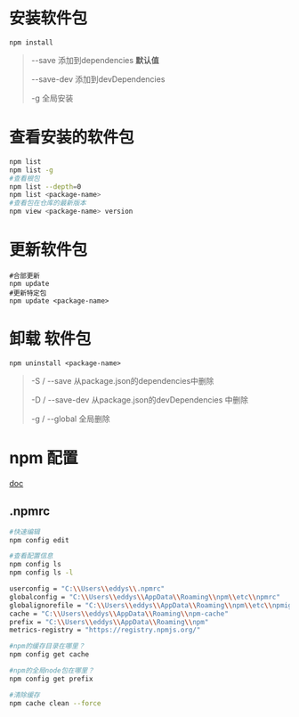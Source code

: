 # 安装软件包

```npm install```

> --save 添加到dependencies **默认值**
>
> --save-dev 添加到devDependencies 
>
> -g 全局安装

# 查看安装的软件包

```sh
npm list
npm list -g
#查看根包
npm list --depth=0
npm list <package-name>
#查看包在仓库的最新版本
npm view <package-name> version
```

# 更新软件包

```console
#合部更新
npm update
#更新特定包
npm update <package-name>
```

# 卸载 软件包

```npm uninstall <package-name>```

> -S / --save 从package.json的dependencies中删除
>
> -D / --save-dev 从package.json的devDependencies 中删除
>
> -g / --global 全局删除

# npm 配置

[doc](https://docs.npmjs.com/cli-commands/config.html)

## .npmrc

```bash
#快速编辑
npm config edit

#查看配置信息
npm config ls
npm config ls -l

userconfig = "C:\\Users\\eddys\\.npmrc"
globalconfig = "C:\\Users\\eddys\\AppData\\Roaming\\npm\\etc\\npmrc"
globalignorefile = "C:\\Users\\eddys\\AppData\\Roaming\\npm\\etc\\npmignore"
cache = "C:\\Users\\eddys\\AppData\\Roaming\\npm-cache"
prefix = "C:\\Users\\eddys\\AppData\\Roaming\\npm"
metrics-registry = "https://registry.npmjs.org/"

#npm的缓存目录在哪里？
npm config get cache

#npm的全局node包在哪里？
npm config get prefix

#清除缓存
npm cache clean --force
```

